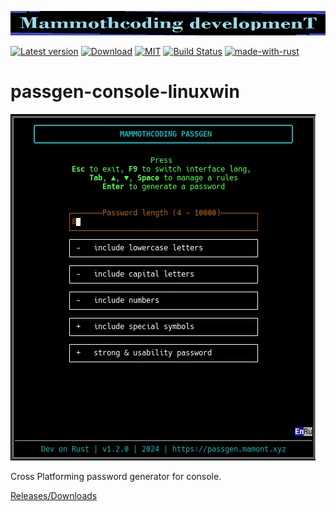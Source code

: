 ![alt text](./McDev_thin_900x70.png "McDev_thin_900x70.png")

[![Latest version](https://img.shields.io/crates/v/passgen-console-linuxwin.svg)](https://crates.io/crates/passgen-console-linuxwin)
[![Download](https://img.shields.io/crates/d/passgen-console-linuxwin.svg)](https://crates.io/crates/passgen-console-linuxwin)
[![MIT](https://img.shields.io/badge/license-MIT-blue.svg)](https://choosealicense.com/licenses/mit/)
[![Build Status](https://github.com/mammothcoding/passgen-console-linuxwin/actions/workflows/rust.yml/badge.svg?event=push)](https://github.com/mammothcoding/passgen-console-linuxwin/actions/workflows/rust.yml)
[![made-with-rust](https://img.shields.io/badge/Made%20with-Rust-1f425f.svg)](https://www.rust-lang.org/)

# passgen-console-linuxwin

![alt text](./App_screen.png "passgen-console-linuxwin")

Cross Platforming password generator for console.

[Releases/Downloads](https://github.com/mammothcoding/passgen-console-linuxwin/releases/)
